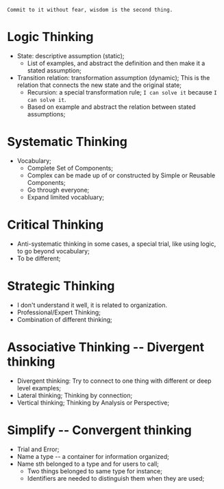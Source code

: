 `Commit to it without fear, wisdom is the second thing.`

# Logic Thinking

* State: descriptive assumption (static); 
	* List of examples, and abstract the definition and then make it a stated assumption;
* Transition relation: transformation assumption (dynamic); This is the relation that connects the new state and the original state;
	* Recursion: a special transformation rule; `I can solve it` because `I can solve it`.
	* Based on example and abstract the relation between stated assumptions;

# Systematic Thinking

* Vocabulary;
	* Complete Set of Components;
	* Complex can be made up of or constructed by Simple or Reusable Components;
	* Go through everyone;
	* Expand limited vocabluary;

# Critical Thinking

* Anti-systematic thinking in some cases, a special trial, like using logic, to go beyond vocabulary;
* To be different;

# Strategic Thinking

* I don't understand it well, it is related to organization.
* Professional/Expert Thinking;
* Combination of different thinking;

# Associative Thinking -- Divergent thinking

* Divergent thinking: Try to connect to one thing with different or deep level examples;
* Lateral thinking; Thinking by connection;
* Vertical thinking; Thinking by Analysis or Perspective;

# Simplify -- Convergent thinking

* Trial and Error;
* Name a type -- a container for information organized;
* Name sth belonged to a type and for users to call; 
	* Two things belonged to same type for instance;
	* Identifiers are needed to distinguish them when they are used;
